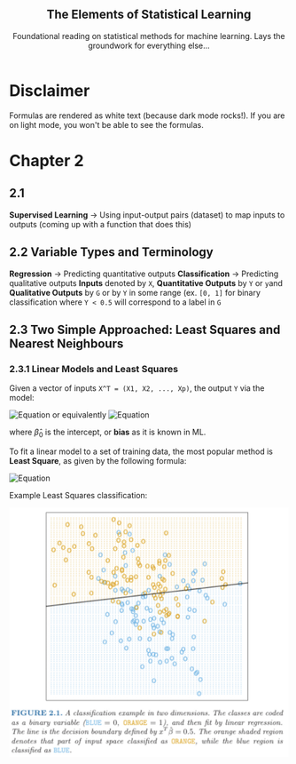  <h2 align="center">The Elements of Statistical Learning</h2>
  <p align="center">
    Foundational reading on statistical methods for machine learning. Lays the groundwork for everything else...
    <br />
    <br />
 
 # Disclaimer
 Formulas are rendered as white text (because dark mode rocks!). If you are on light mode, you won't be able to see the formulas.
 
 # Chapter 2
 ## 2.1
 **Supervised Learning** -> Using input-output pairs (dataset) to map inputs to outputs (coming up with a function that does this)
 ## 2.2 Variable Types and Terminology
 **Regression** -> Predicting quantitative outputs
 **Classification** -> Predicting qualitative outputs
 **Inputs** denoted by `X`, **Quantitative Outputs** by 	`Y` or `y`and **Qualitative Outputs** by `G` or by `Y` in some range (ex. `[0, 1]` for binary classification where `Y < 0.5` will correspond to a label in `G`
 ## 2.3 Two Simple Approached: Least Squares and Nearest Neighbours
 ### 2.3.1 Linear Models and Least Squares
 Given a vector of inputs `X^T = (X1, X2, ..., Xp)`, the output `Y` via the model: 


![Equation](https://latex.codecogs.com/svg.image?%5Cbg%7Bwhite%7D%5Ccolor%7Bwhite%7D%5Chat%7BY%7D%20=%20%5Chat%7B%5Cbeta%7D_0%20&plus;%20%5Csum_%7Bj=1%7D%5E%7Bp%7D%20X_j%20%5Chat%7B%5Cbeta%7D_j)
or equivalently ![Equation](https://latex.codecogs.com/svg.image?%5Cbg%7Bwhite%7D%5Ccolor%7Bwhite%7D%5Chat%7BY%7D%20=%20X%5ET%5Chat%7B%5Cbeta%7D)

where $\hat{\beta}_0$ is the intercept, or **bias** as it is known in ML.

To fit a linear model to a set of training data, the most popular method is **Least Square**, as given by the following formula:

![Equation](https://latex.codecogs.com/svg.image?%5Cbg%7Bwhite%7D%5Ccolor%7Bwhite%7DRSS(%7B%5Cbeta%7D)%20=%20%5Csum_%7Bi=1%7D%5E%7BN%7D(y_i-x_i%5ET%7B%5Cbeta%7D)%5E2)

Example Least Squares classification:
 
 ![img 1](<The Elements of Statistical Learning/Images/Img1.png>)


